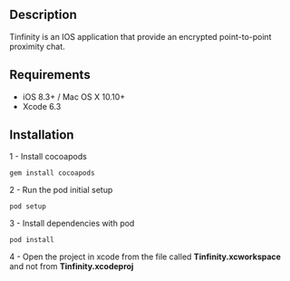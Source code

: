 ## Description

Tinfinity is an IOS application that provide an encrypted point-to-point proximity chat.


## Requirements

- iOS 8.3+ / Mac OS X 10.10+
- Xcode 6.3


## Installation

1 - Install cocoapods

	gem install cocoapods

2 - Run the pod initial setup 
	
	pod setup

3 - Install dependencies with pod

	pod install

4 - Open the project in xcode from the file called **Tinfinity.xcworkspace** and not from **Tinfinity.xcodeproj**
